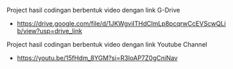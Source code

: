 Project hasil codingan berbentuk video dengan link G-Drive
- https://drive.google.com/file/d/1JKWgviITHdClmLp8pcqrwCcEVScwQLib/view?usp=drive_link

Project hasil codingan berbentuk video dengan link Youtube Channel
- https://youtu.be/15fHdm_8YGM?si=R3IoAP7Z0gCniNav
